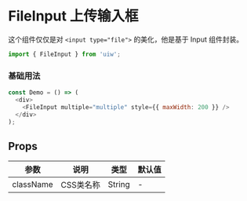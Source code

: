 FileInput 上传输入框
===

这个组件仅仅是对 `<input type="file">` 的美化，他是基于 Input 组件封装。

```jsx
import { FileInput } from 'uiw';
```

### 基础用法

<!--DemoStart,bgWhite--> 
```js
const Demo = () => (
  <div>
    <FileInput multiple="multiple" style={{ maxWidth: 200 }} />
  </div>
);
```
<!--End-->

## Props

| 参数 | 说明 | 类型 | 默认值 |
|--------- |-------- |--------- |-------- |
| className | CSS类名称 | String | - |